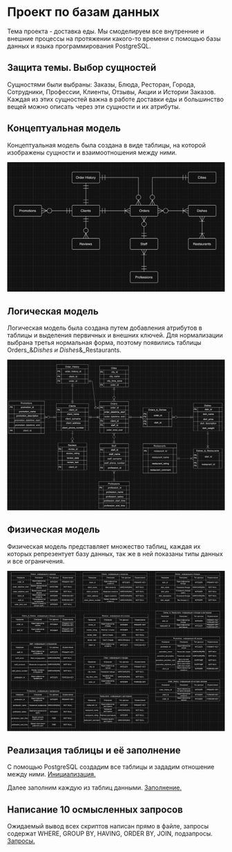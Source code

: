# Проект по базам данных
Тема проекта - доставка еды. Мы смоделируем все внутренние и внешние процессы на протяжении какого-то времени с помощью базы данных и языка программирования PostgreSQL.

## Защита темы. Выбор сущностей
Сущностями были выбраны: Заказы, Блюда, Ресторан, Города, Сотрудники, Профессии, Клиенты, Отзывы, Акции и Истории Заказов. Каждая из этих сущностей важна в работе доставки еды и большинство вещей можно описать через эти сущности и их атрибуты.

## Концептуальная модель
Концептуальная модель была создана в виде таблицы, на которой изображены сущности и взаимоотношения между ними.

![alt text](conceptual.png)

## Логическая модель
Логическая модель была создана путем добавления атрибутов в таблицы и выделения первичных и внешних ключей. Для нормализации выбрана третья нормальная форма, поэтому появились таблицы Orders_&_Dishes и Dishes_&_Restaurants.

![alt text](logical.png)

## Физическая модель 
Физическая модель представляет множество таблиц, каждая их которых репрезентует базу данных, так же в ней показаны типы данных и все ограничения.

![alt text](physical.png)

## Реализация таблицы и её заполнение
С помощью PostgreSQL создадим все таблицы и зададим отношение между ними. [Инициализация.](initialization.sql)

Далее заполним каждую из таблиц данными. [Заполнение.](insertion.sql)

## Написание 10 осмысленных запросов
Ожидаемый вывод всех скриптов написан прямо в файле, запросы содержат WHERE, GROUP BY, HAVING, ORDER BY, JOIN, подзапросы. [Запросы.](requests.sql)


